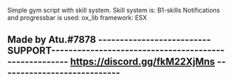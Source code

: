 Simple gym script with skill system.
Skill system is: B1-skills
Notifications and progressbar is used: ox_lib
framework: ESX


Made by Atu.#7878
--------------------------SUPPORT----------------------------------------
-------------- https://discord.gg/fkM22XjMns ----------------------------
-------------------------------------------------------------------------
